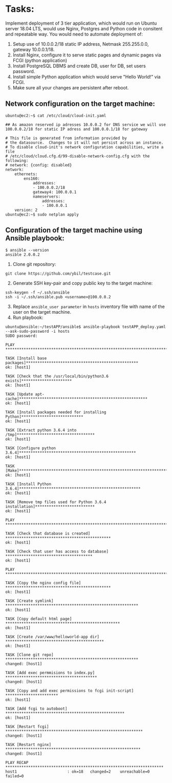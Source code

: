 # Tasks:
Implement deployment of 3 tier application, which would run on Ubuntu server 18.04 LTS, would use Nginx, Postgres and Python code in consitent and repeatable way. You would need to automate deployment of:
1. Setup use of 10.0.0.2/18 static IP address, Netmask 255.255.0.0, gateway 10.0.0.1/18.    
2. Install Nginx, configure it to serve static pages and dynamic pages via FCGI (python application)
3. Install PostgreSQL DBMS and create DB, user for DB, set users password.
4. Install simple Python application which would serve "Hello World!" via FCGI.
5. Make sure all your changes are persistent after reboot.

## Network configuration on the target machine:
```
ubuntu@ec2:~$ cat /etc/cloud/cloud-init.yaml 

## As amazon reserved ip adresses 10.0.0.2 for DNS service we will use 100.0.0.2/18 for static IP adress and 100.0.0.1/18 for gateway

# This file is generated from information provided by
# the datasource.  Changes to it will not persist across an instance.
# To disable cloud-init's network configuration capabilities, write a file
# /etc/cloud/cloud.cfg.d/99-disable-network-config.cfg with the following:
# network: {config: disabled}
network:
    ethernets:
        ens160:
            addresses:
            - 100.0.0.2/18
            gateway4: 100.0.0.1
            nameservers:
                addresses:
                - 100.0.0.1
    version: 2
ubuntu@ec2:~$ sudo netplan apply
```

## Configuration of the target machine using Ansible playbook:
```
$ ansible --version
ansible 2.0.0.2
```

1. Clone git repository:
```
git clone https://github.com/ybil/testcase.git
```
2. Generate SSH key-pair and copy public key to the target machine:
```
ssh-keygen -f ~/.ssh/ansible
ssh -i ~/.ssh/ansible.pub <username>@100.0.0.2
```

3. Replace `ansible_user parameter` in `hosts` inventory file with name of the user on the target machine.
4. Run playbook:
```
ubuntu@ansible:~/testAPP/ansible$ ansible-playbook testAPP_deploy.yaml --ask-sudo-password -i hosts
SUDO password: 

PLAY ***************************************************************************

TASK [Install base packages]*************************************************
ok: [host1]

TASK [Check that the /usr/local/bin/python3.6 exists]**********************
ok: [host1]

TASK [Update apt-cache]********************************************************
ok: [host1]

TASK [Install packages needed for installing Python]***************************
ok: [host1]

TASK [Extract python 3.6.4 into /tmp]**********************************
ok: [host1]

TASK [Configure python 3.6.4]***************************************************
ok: [host1]

TASK [Make]***********************************************************************
ok: [host1]

TASK [Install Python 3.6.4]*****************************************************
ok: [host1]

TASK [Remove tmp files used for Python 3.6.4 installation]**************************
ok: [host1]

PLAY ***************************************************************************

TASK [Check that database is created] **********************************************
ok: [host1]

TASK [Check that user has access to database] **************************************
ok: [host1]

PLAY ***************************************************************************

TASK [Copy the nginx config file] **********************************************
ok: [host1]

TASK [Create symlink] **********************************************************
ok: [host1]

TASK [Copy default html page] **************************************************
ok: [host1]

TASK [Create /var/www/helloworld-app dir] *******************************************
ok: [host1]

TASK [Clone git repo] **********************************************************
changed: [host1]

TASK [Add exec permmisions to index.py] ****************************************
changed: [host1]

TASK [Copy and add exec permissions to fcgi init-script] ***********************
ok: [host1]

TASK [Add fcgi to autoboot] ****************************************************
ok: [host1]

TASK [Restart fcgi] ************************************************************
changed: [host1]

TASK [Restart nginx] ***********************************************************
changed: [host1]

PLAY RECAP *********************************************************************
host1                      : ok=18   changed=2    unreachable=0    failed=0   
```


